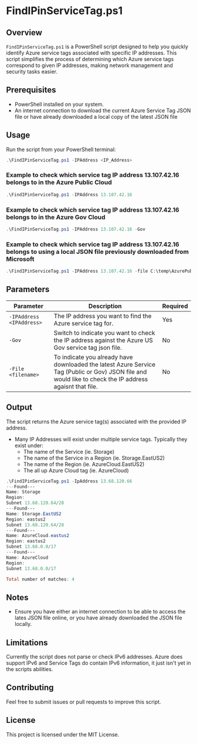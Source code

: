 # FindIPinServiceTag.ps1

## Overview
`FindIPinServiceTag.ps1` is a PowerShell script designed to help you quickly identify Azure service tags associated with specific IP addresses. This script simplifies the process of determining which Azure service tags correspond to given IP addresses, making network management and security tasks easier.

## Prerequisites
- PowerShell installed on your system.
- An internet connection to download the current Azure Service Tag JSON file or have already downloaded a local copy of the latest JSON file

## Usage
Run the script from your PowerShell terminal:

```powershell
.\FindIPinServiceTag.ps1 -IPAddress <IP_Address>
```

### Example to check which service tag IP address 13.107.42.16 belongs to in the Azure Public Cloud
```powershell
.\FindIPinServiceTag.ps1 -IPAddress 13.107.42.16
```

### Example to check which service tag IP address 13.107.42.16 belongs to in the Azure Gov Cloud
```powershell
.\FindIPinServiceTag.ps1 -IPAddress 13.107.42.16 -Gov
```

### Example to check which service tag IP address 13.107.42.16 belongs to using a local JSON file previously downloaded from Microsoft
```powershell
.\FindIPinServiceTag.ps1 -IPAddress 13.107.42.16 -file C:\temp\AzurePublicServiceTags.json
```

## Parameters
| Parameter | Description | Required |
|-----------|-------------|----------|
| `-IPAddress <IPAddress>` | The IP address you want to find the Azure service tag for. | Yes |
| `-Gov` | Switch to indicate you want to check the IP address against the Azure US Gov service tag json file. | No |
| `-File <filename>` | To indicate you already have downloaded the latest Azure Service Tag (Public or Gov) JSON file and would like to check the IP address agaisnt that file. | No |

## Output
The script returns the Azure service tag(s) associated with the provided IP address.
- Many IP Addresses will exist under multiple service tags. Typically they exist under:
  - The name of the Service (ie. Storage)
  - The name of the Service in a Region (ie. Storage.EastUS2)
  - The name of the Region (ie. AzureCloud.EastUS2)
  - The all up Azure Cloud tag (ie. AzureCloud)

```powershell
.\FindIPinServiceTag.ps1 -IpAddress 13.68.120.66
---Found---                                                                                                             
Name: Storage
Region:
Subnet 13.68.120.64/28
---Found---
Name: Storage.EastUS2
Region: eastus2
Subnet 13.68.120.64/28
---Found---
Name: AzureCloud.eastus2
Region: eastus2
Subnet 13.68.0.0/17
---Found---
Name: AzureCloud
Region:
Subnet 13.68.0.0/17

Total number of matches: 4
```

## Notes
- Ensure you have either an internet connection to be able to access the lates JSON file online, or you have already downloaded the JSON file locally.

## Limitations
Currently the script does not parse or check IPv6 addresses. Azure does support IPv6 and Service Tags do contain IPv6 information, it just isn't yet in the scripts abilities.

## Contributing
Feel free to submit issues or pull requests to improve this script.

## License
This project is licensed under the MIT License.